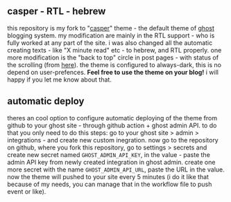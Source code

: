 ## casper - RTL - hebrew
this repository is my fork to "[casper](https://github.com/TryGhost/Casper)" theme - the default theme of [ghost](https://ghost.org/) blogging system.
my modification are mainly in the RTL support - who is fully worked at any part of the site.
i was also changed all the automatic creating texts - like "X minute read" etc - to hebrew, and RTL properly.
one more modification is the "back to top" circle in post pages - with status of the scrolling (from [here](https://www.jqueryscript.net/other/back-top-scroll-indicator.html)).
the theme is configured to always-dark, this is no depend on user-prefences.
**Feel free to use the theme on your blog!** i will happy if you let me know about that.

## automatic deploy
theres an cool option to configure automatic deploying of the theme from github to your ghost site - through github action + ghost admin API.
to do that you only need to do this steps:
go to your ghost site > admin > integrations - and create new custom inegration.
now go to the repository on github, where you fork this repository, go to settings > secrets and create new secret named ``GHOST_ADMIN_API_KEY``, in the value - paste the admin API key from newly created integration in ghost admin.
create one more secret with the name ``GHOST_ADMIN_API_URL``, paste the URL in the value.
now the theme will pushed to your site every 5 minutes (i do it like that because of my needs, you can manage that in the workflow file to push event or like).
